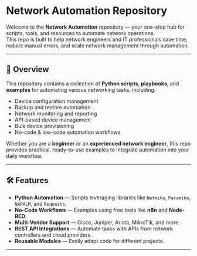 # Network Automation Repository

Welcome to the **Network Automation** repository — your one-stop hub for scripts, tools, and resources to automate network operations.  
This repo is built to help network engineers and IT professionals save time, reduce manual errors, and scale network management through automation.

---

## 📌 Overview

This repository contains a collection of **Python scripts**, **playbooks**, and **examples** for automating various networking tasks, including:

- Device configuration management
- Backup and restore automation
- Network monitoring and reporting
- API-based device management
- Bulk device provisioning
- No-code & low-code automation workflows

Whether you are a **beginner** or an **experienced network engineer**, this repo provides practical, ready-to-use examples to integrate automation into your daily workflow.

---

## 🛠️ Features

- **Python Automation** — Scripts leveraging libraries like `Netmiko`, `Paramiko`, `NAPALM`, and `Requests`.
- **No-Code Workflows** — Examples using free tools like **n8n** and **Node-RED**.
- **Multi-Vendor Support** — Cisco, Juniper, Arista, MikroTik, and more.
- **REST API Integrations** — Automate tasks with APIs from network controllers and cloud providers.
- **Reusable Modules** — Easily adapt code for different projects.

---
